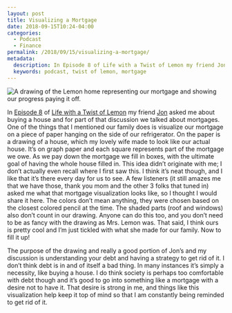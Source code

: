 ```yaml
---
layout: post
title: Visualizing a Mortgage
date: 2018-09-15T10:24-04:00
categories:
  - Podcast
  - Finance
permalink: /2018/09/15/visualizing-a-mortgage/
metadata:
  description: In Episode 8 of Life with a Twist of Lemon my friend Jon asked me about buying a house and for part of that discussion we talked about mortgages.
  keywords: podcast, twist of lemon, mortgage
---
```


<img src="{{site.url}}/assets/visualizing-a-mortgage.jpg" srcset="/assets/visualizing-a-mortgage.jpg, /assets/visualizing-a-mortgage@2x.jpg 2x" alt="A drawing of the Lemon home representing our mortgage and showing our progress paying it off." class="post-img" />

In [Episode 8](https://twistoflemonpod.com/episode-8-if-you-dont-buy-milkshakes-with-your-money-save-for-a-house/) of [Life with a Twist of Lemon](http://twistoflemonpod.com) my friend [Jon](http://jonkohlmeier.net/) asked me about buying a house and for part of that discussion we talked about mortgages. One of the things that I mentioned our family does is visualize our mortgage on a piece of paper hanging on the side of our refrigerator. On the paper is a drawing of a house, which my lovely wife made to look like our actual house.  It’s on graph paper and each square represents part of the mortgage we owe. As we pay down the mortgage we fill in boxes, with the ultimate goal of having the whole house filled in. This idea didn’t originate with me; I don’t actually even recall where I first saw this. I think it’s neat though, and I like that it’s there every day for us to see. A few listeners (it still amazes me that we have those, thank you mom and the other 3 folks that tuned in) asked me what that mortgage visualization looks like, so I thought I would share it here. The colors don’t mean anything, they were chosen based on the closest colored pencil at the time. The shaded parts (roof and windows) also don’t count in our drawing. Anyone can do this too, and you don’t need to be as fancy with the drawing as Mrs. Lemon was. That said, I think ours is pretty cool and I’m just tickled with what she made for our family. Now to fill it up!

The purpose of the drawing and really a good portion of Jon’s and my discussion is understanding your debt and having a strategy to get rid of it. I don’t think debt is in and of itself a bad thing. In many instances it’s simply a necessity, like buying a house. I do think society is perhaps too comfortable with debt though and it’s good to go into something like a mortgage with a desire not to have it.  That desire is strong in me, and things like this visualization help keep it top of mind so that I am constantly being reminded to get rid of it.
